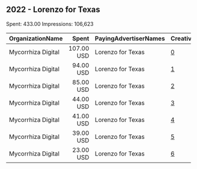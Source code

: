## 2022 - Lorenzo for Texas 
Spent: 433.00
Impressions: 106,623

|OrganizationName|Spent|PayingAdvertiserNames|CreativeUrls|Impressions|Genders|AgeBrackets|CountryCodes|BillingAddresses|CandidateBallotInformation|
|:---|---:|:---|:---|---:|:---|:---|:---|:---|:---|
|Mycorrhiza Digital|107.00 USD|Lorenzo for Texas|[0](https://www.snap.com/political-ads/asset/7de09118b35d34d829179a9ff5a05d72e108bc7bfd08e8e74d3c2d2b08240783?mediaType=png)|31,231||18+|united states|US|Lorenzo Sanchez for Texas State House District 70|
|Mycorrhiza Digital|94.00 USD|Lorenzo for Texas|[1](https://www.snap.com/political-ads/asset/2240f01cb0ab32b971b204c6086916854ee81ae4d0b2e0d7b01aaca4926c58e2?mediaType=mp4)|27,652||18+|united states|US|Lorenzo Sanchez for Texas State House District 70|
|Mycorrhiza Digital|85.00 USD|Lorenzo for Texas|[2](https://www.snap.com/political-ads/asset/b411d0aa80577a8dbbb81ac0c0ac93d465874b9f2c88a5324f722cfdfe16fcdf?mediaType=mp4)|24,878||18+|united states|US|Lorenzo Sanchez for Texas State House District 70|
|Mycorrhiza Digital|44.00 USD|Lorenzo for Texas|[3](https://www.snap.com/political-ads/asset/c69802e42716c3aab0849662f0680b48b12e3d7179fe9bd1a8579417d1eb02ef?mediaType=mp4)|12,503||18+|united states|US|Lorenzo Sanchez for Texas State House District 70|
|Mycorrhiza Digital|41.00 USD|Lorenzo for Texas|[4](https://www.snap.com/political-ads/asset/a07b45b41da0af560a73ea6e910c1e538febfa455a7a6545a4db5404ebcbd202?mediaType=png)|4,183||18+|united states|US|Lorenzo Sanchez for Texas State House District 70|
|Mycorrhiza Digital|39.00 USD|Lorenzo for Texas|[5](https://www.snap.com/political-ads/asset/e7960743af05547255df5d53b4be2f6d4cad0355fc4592bd9a9194c8ff0f75b8?mediaType=png)|4,034||18+|united states|US|Lorenzo Sanchez for Texas State House District 70|
|Mycorrhiza Digital|23.00 USD|Lorenzo for Texas|[6](https://www.snap.com/political-ads/asset/e47ef9553afafd5afa8ff34f4214ab276c3de11f97c3cbe41af09a1dac2a232b?mediaType=mp4)|2,142||18+|united states|US|Lorenzo Sanchez for Texas State House District 70|

